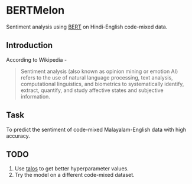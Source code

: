 # BERTMelon

Sentiment analysis using [BERT](https://github.com/google-research/bert) on Hindi-English code-mixed data. 

## Introduction

According to Wikipedia -

> Sentiment analysis (also known as opinion mining or emotion AI) refers to the use of natural language processing, text analysis, computational linguistics, and biometrics to systematically identify, extract, quantify, and study affective states and subjective information.

## Task

To predict the sentiment of code-mixed Malayalam-English data with high accuracy. 

## TODO

1.   Use [talos](https://github.com/autonomio/talos) to get better hyperparameter values. 
1.  Try the model on a different code-mixed dataset. 